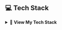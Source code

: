 <h2 align="left">💻 Tech Stack</h2>

<details>
  <summary>🧠 <b>View My Tech Stack</b></summary>

  <br>

  <h3 align="left">🧠 Programming Languages</h3>
  <p align="left">
    <img src="https://img.shields.io/badge/HTML5-E34F26?style=for-the-badge&logo=html5&logoColor=white"/>
    <img src="https://img.shields.io/badge/CSS3-1572B6?style=for-the-badge&logo=css3&logoColor=white"/>
    <img src="https://img.shields.io/badge/JavaScript-F7DF1E?style=for-the-badge&logo=javascript&logoColor=black"/>
    <img src="https://img.shields.io/badge/Java-ED8B00?style=for-the-badge&logo=openjdk&logoColor=white"/>
    <img src="https://img.shields.io/badge/C-00599C?style=for-the-badge&logo=c&logoColor=white"/>
    <img src="https://img.shields.io/badge/Python-3776AB?style=for-the-badge&logo=python&logoColor=white"/>
    <img src="https://img.shields.io/badge/Dart-0175C2?style=for-the-badge&logo=dart&logoColor=white"/>
  </p>

  ---

  <h3 align="left">⚙️ Backend Development</h3>
  <p align="left">
    <img src="https://img.shields.io/badge/Node.js-43853D?style=for-the-badge&logo=node.js&logoColor=white"/>
    <img src="https://img.shields.io/badge/Express.js-000000?style=for-the-badge&logo=express&logoColor=white"/>
  </p>

  ---

  <h3 align="left">🗄️ Databases</h3>
  <p align="left">
    <img src="https://img.shields.io/badge/MySQL-4479A1?style=for-the-badge&logo=mysql&logoColor=white"/>
    <img src="https://img.shields.io/badge/Supabase-3ECF8E?style=for-the-badge&logo=supabase&logoColor=white"/>
    <img src="https://img.shields.io/badge/Firebase-FFCA28?style=for-the-badge&logo=firebase&logoColor=black"/>
    <img src="https://img.shields.io/badge/MongoDB-4EA94B?style=for-the-badge&logo=mongodb&logoColor=white"/>
  </p>

  ---

  <h3 align="left">📱 Mobile Development</h3>
  <p align="left">
    <img src="https://img.shields.io/badge/Flutter-02569B?style=for-the-badge&logo=flutter&logoColor=white"/>
  </p>

  ---

  <h3 align="left">🛠️ Development Tools & IDEs</h3>
  <p align="left">
    <img src="https://img.shields.io/badge/Git-F05032?style=for-the-badge&logo=git&logoColor=white"/>
    <img src="https://img.shields.io/badge/GitHub-181717?style=for-the-badge&logo=github&logoColor=white"/>
    <img src="https://img.shields.io/badge/Android_Studio-3DDC84?style=for-the-badge&logo=android-studio&logoColor=white"/>
    <img src="https://img.shields.io/badge/VSCode-0078D4?style=for-the-badge&logo=visual-studio-code&logoColor=white"/>
    <img src="https://img.shields.io/badge/NetBeans-1B6AC6?style=for-the-badge&logo=apache-netbeans-ide&logoColor=white"/>
    <img src="https://img.shields.io/badge/Postman-FF6C37?style=for-the-badge&logo=postman&logoColor=white"/>
  </p>

  ---

  <h3 align="left">☁️ Cloud & Deployment</h3>
  <p align="left">
    <img src="https://img.shields.io/badge/Render-46E3B7?style=for-the-badge&logo=render&logoColor=white"/>
  </p>
</details>
